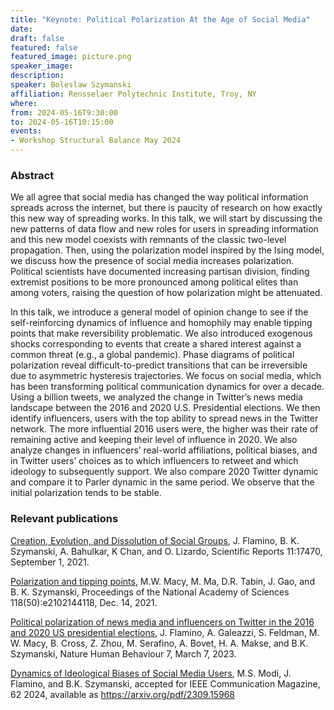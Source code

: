 ```yaml
---
title: "Keynote: Political Polarization At the Age of Social Media"
date:
draft: false
featured: false
featured_image: picture.png
speaker_image:
description:
speaker: Boleslaw Szymanski
affiliation: Rensselaer Polytechnic Institute, Troy, NY
where:
from: 2024-05-16T9:30:00
to: 2024-05-16T10:15:00
events:
- Workshop Structural Balance May 2024 
---
```




### Abstract

We all agree that social media has changed the way political
information spreads across the internet, but there is
paucity of research on how exactly this new way of spreading
works. In this talk, we will start by discussing the new
patterns of data flow and new roles for users in spreading
information and this new model coexists with remnants of the
classic two-level propagation. Then, using the polarization
model inspired by the Ising model, we discuss how the
presence of social media increases polarization. Political
scientists have documented increasing partisan division,
finding extremist positions to be more pronounced among
political elites than among voters, raising the question of
how polarization might be attenuated. 

In this talk, we
introduce a general model of opinion change to see if the
self-reinforcing dynamics of influence and homophily may
enable tipping points that make reversibility
problematic. We also introduced exogenous shocks
corresponding to events that create a shared interest
against a common threat (e.g., a global pandemic). Phase
diagrams of political polarization reveal
difficult-to-predict transitions that can be irreversible
due to asymmetric hysteresis trajectories. We focus on
social media, which has been transforming political
communication dynamics for over a decade. Using a billion
tweets, we analyzed the change in Twitter’s news media
landscape between the 2016 and 2020 U.S. Presidential
elections. We then identify influencers, users with the top
ability to spread news in the Twitter network. The more
influential 2016 users were, the higher was their rate of
remaining active and keeping their level of influence
in 2020. We also analyze changes in influencers’ real-world
affiliations, political biases, and in Twitter users’
choices as to which influencers to retweet and which
ideology to subsequently support. We also compare 2020
Twitter dynamic and compare it to Parler dynamic in the same
period. We observe that the initial polarization tends to be
stable. 



### Relevant publications 

 [Creation, Evolution, and Dissolution of Social
	Groups](https://rdcu.be/cwxo8), J. Flamino,
	B. K. Szymanski, A. Bahulkar, K Chan, and O. Lizardo,
	Scientific Reports 11:17470, September 1, 2021.
	
 [Polarization and tipping
	points](https://www.pnas.org/content/118/50/e2102144118),
	M.W. Macy, M. Ma, D.R. Tabin, J. Gao, and
	B. K. Szymanski, Proceedings of the National Academy of
	Sciences 118(50):e2102144118, Dec. 14, 2021.
	
 [Political polarization of news media and influencers on Twitter in the 2016 and 2020 US presidential elections](https://rdcu.be/dfBQB), J. Flamino, A. Galeazzi, S. Feldman, M. W. Macy, B. Cross, Z. Zhou, M. Serafino, A. Bovet, H. A. Makse, and B.K. Szymanski, Nature Human Behaviour 7, March 7, 2023.
    
 [Dynamics of Ideological Biases of Social Media Users](https://arXiv.org/pdf/2309.15968),
       M.S. Modi, J. Flamino, and B.K. Szymanski, accepted
       for IEEE Communication Magazine, 62 2024, available
       as https://arxiv.org/pdf/2309.15968
	   
	   
